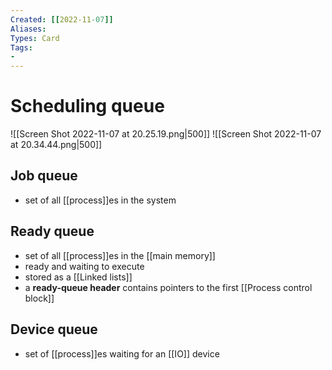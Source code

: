 ```yaml
---
Created: [[2022-11-07]]
Aliases: 
Types: Card
Tags: 
- 
---
```

# Scheduling queue
![[Screen Shot 2022-11-07 at 20.25.19.png|500]]
![[Screen Shot 2022-11-07 at 20.34.44.png|500]]
## Job queue
- set of all [[process]]es in the system
## Ready queue
- set of all [[process]]es in the [[main memory]]
- ready and waiting to execute
- stored as a [[Linked lists]]
- a **ready-queue header** contains pointers to the first [[Process control block]]
## Device queue
- set of [[process]]es waiting for an [[IO]] device